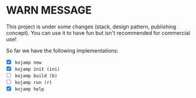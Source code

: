 WARN MESSAGE
============

This project is under some changes (stack, design pattern, publishing
concept). You can use it to have fun but isn't recommended for
commercial use!

So far we have the following implementations:

- [x] `kojamp new`
- [x] `kojamp init (ini)`
- [ ] `kojamp build (b)`
- [ ] `kojamp run (r)`
- [x] `kojamp help`
